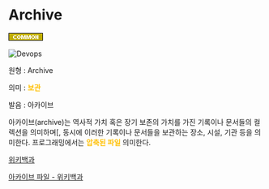 <d-title>

# Archive

</d-title>

<d-label>

<d-inner>

![Common](../../2TAT1C/Label_Common.png)

</d-inner>

<d-inner>

![Devops](../2TAT1C/Label_Devops.png)

</d-inner>

</d-label>

<d-origin>

원형 : Archive

</d-origin>

<d-mean>

의미 : <span style="color:#FFBF00; font-weight:bold;">보관</span>

</d-mean>

<d-pronunciation>

발음 : 아카이브

</d-pronunciation>

<d-content>

아카이브(archive)는 역사적 가치 혹은 장기 보존의 가치를 가진 기록이나 문서들의 컬렉션을 의미하며[, 동시에 이러한 기록이나 문서들을 보관하는 장소, 시설, 기관 등을 의미한다.
프로그래밍에서는 <span style="color:#FFBF00; font-weight:bold;">압축된 파일</span> 의미한다.

[위키백과](https://ko.wikipedia.org/wiki/%EC%95%84%EC%B9%B4%EC%9D%B4%EB%B8%8C)

[아카이브 파일 - 위키백과](https://ko.wikipedia.org/wiki/%EC%95%95%EC%B6%95_%ED%8C%8C%EC%9D%BC)

</d-content>
